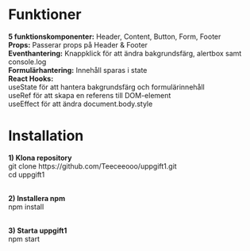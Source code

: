 <h1>Funktioner</h1>
<b>5 funktionskomponenter:</b> Header, Content, Button, Form, Footer</br>
<b>Props:</b> Passerar props på Header & Footer</br>
<b>Eventhantering:</b> Knappklick för att ändra bakgrundsfärg, alertbox samt console.log</br>
<b>Formulärhantering:</b> Innehåll sparas i state</br>
<b>React Hooks:</b></br>
useState för att hantera bakgrundsfärg och formulärinnehåll</br>
useRef för att skapa en referens till DOM-element</br>
useEffect för att ändra document.body.style

<h1>Installation</h1>
<b>1) Klona repository</b></br>
git clone https://github.com/Teeceeooo/uppgift1.git</br>
cd uppgift1</br></br>

<b>2) Installera npm</b></br>
npm install</br></br>

<b>3) Starta uppgift1</b></br>
npm start
